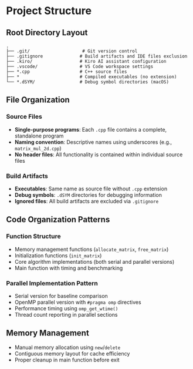 # Project Structure

## Root Directory Layout

```
.
├── .git/                    # Git version control
├── .gitignore              # Build artifacts and IDE files exclusion
├── .kiro/                  # Kiro AI assistant configuration
├── .vscode/                # VS Code workspace settings
├── *.cpp                   # C++ source files
├── *                       # Compiled executables (no extension)
└── *.dSYM/                 # Debug symbol directories (macOS)
```

## File Organization

### Source Files
- **Single-purpose programs**: Each `.cpp` file contains a complete, standalone program
- **Naming convention**: Descriptive names using underscores (e.g., `matrix_mul_2d.cpp`)
- **No header files**: All functionality is contained within individual source files

### Build Artifacts
- **Executables**: Same name as source file without `.cpp` extension
- **Debug symbols**: `.dSYM` directories for debugging information
- **Ignored files**: All build artifacts are excluded via `.gitignore`

## Code Organization Patterns

### Function Structure
- Memory management functions (`allocate_matrix`, `free_matrix`)
- Initialization functions (`init_matrix`)
- Core algorithm implementations (both serial and parallel versions)
- Main function with timing and benchmarking

### Parallel Implementation Pattern
- Serial version for baseline comparison
- OpenMP parallel version with `#pragma omp` directives
- Performance timing using `omp_get_wtime()`
- Thread count reporting in parallel sections

## Memory Management
- Manual memory allocation using `new`/`delete`
- Contiguous memory layout for cache efficiency
- Proper cleanup in main function before exit